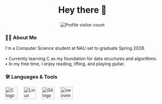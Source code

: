 <h1 align="center">Hey there 👋</h1>

###

<div align="center">
  <img src="https://count.getloli.com/@:sawkuro?theme=booru-r6gdrawfriends&padding=3&offset=3&scale=0.7&align=top&pixelated=1&darkmode=auto" alt="Profile visitor count" />
</div>

###

<h3 align="left">👩‍💻 About Me</h3>

<p align="left">
  I'm a Computer Science student at NAU set to graduate Spring 2028.<br><br>
  • Currently learning C as my foundation for data structures and algorithms.<br>
  • In my free time, I enjoy reading, lifting, and playing guitar.
</p>

###

<h3 align="left">🛠 Languages & Tools</h3>

<div align="left">
  <img src="https://cdn.jsdelivr.net/gh/devicons/devicon/icons/c/c-original.svg" height="40" alt="C logo" />
  <img width="12" />
  <img src="https://cdn.jsdelivr.net/gh/devicons/devicon/icons/linux/linux-original.svg" height="40" alt="Linux logo" />
  <img width="12" />
  <img src="https://cdn.jsdelivr.net/gh/devicons/devicon/icons/git/git-original.svg" height="40" alt="Git logo" />
  <img width="12" />
  <img src="https://cdn.jsdelivr.net/gh/devicons/devicon@latest/icons/neovim/neovim-original.svg" height="40" alt="neovim logo" />
</div>
